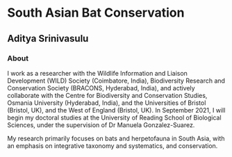 # South Asian Bat Conservation
## Aditya Srinivasulu

### About
I work as a researcher with the Wildlife Information and Liaison Development (WILD) Society (Coimbatore, India), Biodiversity Research and Conservation Society (BRACONS, Hyderabad, India), and actively collaborate with the Centre for Biodiversity and Conservation Studies, Osmania University (Hyderabad, India), and the Universities of Bristol (Bristol, UK), and the West of England (Bristol, UK). In September 2021, I will begin my doctoral studies at the University of Reading School of Biological Sciences, under the supervision of Dr Manuela Gonzalez-Suarez.

My research primarily focuses on bats and herpetofauna in South Asia, with an emphasis on integrative taxonomy and systematics, and conservation.
